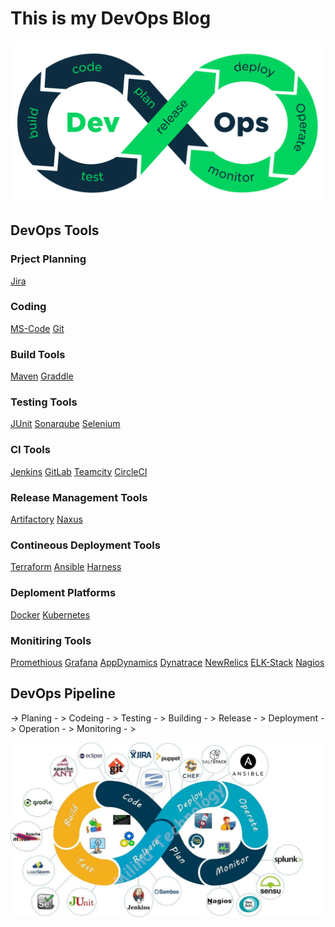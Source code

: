 # This is my DevOps Blog

![](image/devops.png)

## DevOps Tools

### Prject Planning

[Jira]()

### Coding

[MS-Code]()
[Git]()

### Build Tools
[Maven]()
[Graddle]()

### Testing Tools

[JUnit]()
[Sonarqube]()
[Selenium]()

### CI Tools

[Jenkins]()
[GitLab]()
[Teamcity]()
[CircleCI]()


### Release Management Tools

[Artifactory]()
[Naxus]()

### Contineous Deployment Tools

[Terraform]()
[Ansible]()
[Harness]()

### Deploment Platforms

[Docker](deployment/docker/README.md)
[Kubernetes](deployment/kubernetes/README.md)

### Monitiring Tools

[Promethious]()
[Grafana]()
[AppDynamics]()
[Dynatrace]()
[NewRelics]()
[ELK-Stack]()
[Nagios]()

## DevOps Pipeline

-> Planing - > Codeing - > Testing - > Building - > Release - > Deployment - > Operation - > Monitoring - > 

![](image/pipeline-tools.png)

